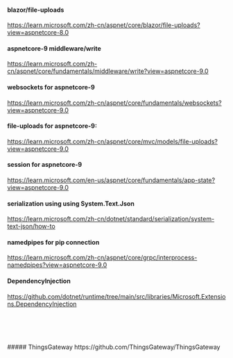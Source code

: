 


#### blazor/file-uploads
https://learn.microsoft.com/zh-cn/aspnet/core/blazor/file-uploads?view=aspnetcore-8.0


#### aspnetcore-9 middleware/write
https://learn.microsoft.com/zh-cn/aspnet/core/fundamentals/middleware/write?view=aspnetcore-9.0



#### websockets for aspnetcore-9
https://learn.microsoft.com/zh-cn/aspnet/core/fundamentals/websockets?view=aspnetcore-9.0



#### file-uploads for aspnetcore-9:
https://learn.microsoft.com/zh-cn/aspnet/core/mvc/models/file-uploads?view=aspnetcore-9.0 


#### session for aspnetcore-9
https://learn.microsoft.com/en-us/aspnet/core/fundamentals/app-state?view=aspnetcore-9.0

#### serialization using using System.Text.Json
https://learn.microsoft.com/zh-cn/dotnet/standard/serialization/system-text-json/how-to


#### namedpipes for pip connection
https://learn.microsoft.com/zh-cn/aspnet/core/grpc/interprocess-namedpipes?view=aspnetcore-9.0

#### DependencyInjection
https://github.com/dotnet/runtime/tree/main/src/libraries/Microsoft.Extensions.DependencyInjection

<br>
<br>
<br>
<br>
#####  ThingsGateway
https://github.com/ThingsGateway/ThingsGateway
<br>
<br>
<br>





